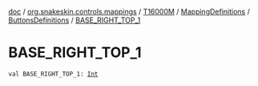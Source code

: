 [doc](../../../../index.md) / [org.snakeskin.controls.mappings](../../../index.md) / [T16000M](../../index.md) / [MappingDefinitions](../index.md) / [ButtonsDefinitions](index.md) / [BASE_RIGHT_TOP_1](./-b-a-s-e_-r-i-g-h-t_-t-o-p_1.md)

# BASE_RIGHT_TOP_1

`val BASE_RIGHT_TOP_1: `[`Int`](https://kotlinlang.org/api/latest/jvm/stdlib/kotlin/-int/index.html)